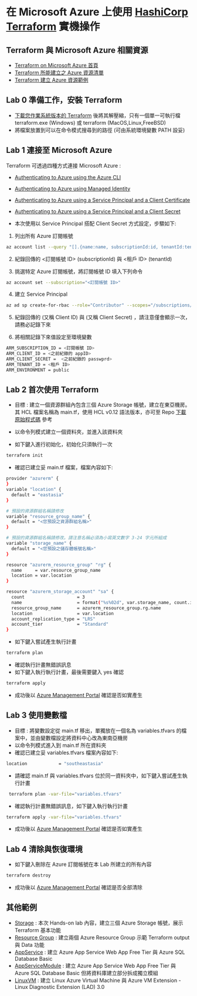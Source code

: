 # 在 Microsoft Azure 上使用 [HashiCorp Terraform](https://www.terraform.io/docs/cli-index.html) 實機操作

## Terraform 與 Microsoft Azure 相關資源
* [Terraform on Microsoft Azure 首頁](https://docs.microsoft.com/zh-tw/azure/terraform/)
* [Terraform 所能建立之 Azure 資源清單](https://registry.terraform.io/browse/modules?provider=azurerm)
* [Terraform 建立 Azure 資源範例](https://github.com/terraform-providers/terraform-provider-azurerm/tree/master/examples)

## Lab 0 準備工作，安裝 Terraform
* [下載您作業系統版本的 Terraform](https://www.terraform.io/downloads.html) 後將其解壓縮，只有一個單一可執行檔 terraform.exe (Windows) 或 terraform (MacOS,Linux,FreeBSD)
* 將檔案放置到可以在命令模式搜尋到的路徑 (可由系統環境變數 PATH 設妥)

## Lab 1 連接至 Microsoft Azure
Terraform 可透過四種方式連接 Microsoft Azure :
* [Authenticating to Azure using the Azure CLI](https://www.terraform.io/docs/providers/azurerm/guides/azure_cli.html)
* [Authenticating to Azure using Managed Identity](https://www.terraform.io/docs/providers/azurerm/guides/managed_service_identity.html)
* [Authenticating to Azure using a Service Principal and a Client Certificate](https://www.terraform.io/docs/providers/azurerm/guides/service_principal_client_certificate.html)
* [Authenticating to Azure using a Service Principal and a Client Secret](https://www.terraform.io/docs/providers/azurerm/guides/service_principal_client_secret.html)

* 本次使用以 Service Principal 搭配 Client Secret 方式設定，步驟如下:
1. 列出所有 Azure 訂閱帳號
```bash
az account list --query "[].{name:name, subscriptionId:id, tenantId:tenantId}"
```

2. 紀錄回傳的 <訂閱帳號 ID> (subscriptionId) 與 <租戶 ID> (tenantId)

3. 挑選特定 Azure 訂閱帳號，將訂閱帳號 ID 填入下列命令
```bash
az account set --subscription="<訂閱帳號 ID>"
```

4. 建立 Service Principal 
```bash
az ad sp create-for-rbac --role="Contributor" --scopes="/subscriptions/<訂閱帳號 ID>"
```
5. 紀錄回傳的 <appId>  (又稱 Client ID) 與 <password> (又稱 Client Secret) ，請注意僅會顯示一次，請務必記錄下來

6. 將相關記錄下來值設定至環境變數
```bash
ARM_SUBSCRIPTION_ID = <訂閱帳號 ID>
ARM_CLIENT_ID = <之前紀錄的 appID>
ARM_CLIENT_SECRET =  <之前紀錄的 passwprd>
ARM_TENANT_ID = <租戶 ID>
ARM_ENVIRONMENT = public
```

## Lab 2 首次使用 Terraform

* 目標 : 建立一個資源群組內包含三個 Azure Storage 帳號，建立在東亞機房。其 HCL 檔案名稱為 main.tf，使用 HCL v0.12 語法版本，亦可至 Repo [下載原始程式碼](https://github.com/tomleetaiwan/Terraform-Hands-on-lab/tree/master/Storage) 參考

* 以命令列模式建立一個資料夾，並進入該資料夾
* 如下鍵入進行初始化，初始化只須執行一次
```bash 
terraform init 
``` 
* 確認已建立妥 main.tf 檔案，檔案內容如下:
```bash 
provider "azurerm" {
}
variable "location" {
  default = "eastasia"
}

# 預設的資源群組名稱請修改  
variable "resource_group_name" {
  default = "<您預設之資源群組名稱>"
}

# 預設的資源群組名稱請修改。請注意名稱必須為小寫英文數字 3-24 字元所組成
variable "storage_name" {
  default = "<您預設之儲存體帳號名稱>"
}

resource "azurerm_resource_group" "rg" {
  name     = var.resource_group_name
  location = var.location
}

resource "azurerm_storage_account" "sa" {
  count                    = 3
  name                     = format("%s%02d", var.storage_name, count.index)
  resource_group_name      = azurerm_resource_group.rg.name
  location                 = var.location
  account_replication_type = "LRS"
  account_tier             = "Standard"
}
``` 

* 如下鍵入嘗試產生執行計畫
```bash 
terraform plan 
``` 
* 確認執行計畫無錯誤訊息
* 如下鍵入執行執行計畫，最後需要鍵入 yes 確認
```bash
terraform apply 
```
* 成功後以 [Azure Management Portal](https://portal.azure.com/) 確認是否如實產生

## Lab 3 使用變數檔
* 目標 : 將變數設定從 main.tf 移出，單獨放在一個名為 variables.tfvars 的檔案中，並由變數檔設定將資料中心改為東南亞機房
* 以命令列模式進入到 main.tf 所在資料夾
* 確認已建立妥 variables.tfvars 檔案內容如下:
```bash
location            = "southeastasia"
```
* 請確認 main.tf 與 variables.tfvars 位於同一資料夾中，如下鍵入嘗試產生執行計畫
```bash
 terraform plan -var-file="variables.tfvars" 
```

* 確認執行計畫無錯誤訊息，如下鍵入執行執行計畫
```bash
terraform apply -var-file="variables.tfvars" 
```
* 成功後以 [Azure Management Portal](https://portal.azure.com/) 確認是否如實產生

## Lab 4 清除與恢復環境
* 如下鍵入刪除在 Azure 訂閱帳號在本 Lab 所建立的所有內容
```bash
terraform destroy
```
* 成功後以 [Azure Management Portal](https://portal.azure.com/) 確認是否全部清除

## 其他範例

* [Storage](https://github.com/tomleetaiwan/Terraform-Hands-on-lab/tree/master/Storage) : 本次 Hands-on lab 內容，建立三個 Azure Storage 帳號，展示 Terraform 基本功能
* [Resource Group](https://github.com/tomleetaiwan/Terraform-Hands-on-lab/tree/master/ResourceGroup) : 建立兩個 Azure Resource Group 示範 Terraform output 與 Data 功能
* [AppService](https://github.com/tomleetaiwan/Terraform-Hands-on-lab/tree/master/AppService) : 建立 Azure App Service Web App Free Tier 與 Azure SQL Database Basic
* [AppServiceModule](https://github.com/tomleetaiwan/Terraform-Hands-on-lab/tree/master/AppServiceModule) : 建立 Azure App Service Web App Free Tier 與 Azure SQL Database Basic 但將資料庫建立部分拆成獨立模組
* [LinuxVM](https://github.com/tomleetaiwan/Terraform-Hands-on-lab/tree/master/LinuxVM) : 建立 Linux Azure Virtual Machine 與 Azure VM Extension - Linux Diagnostic Extension (LAD) 3.0